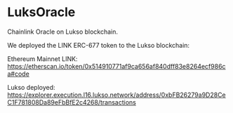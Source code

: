 # LuksOracle

Chainlink Oracle on Lukso blockchain.

We deployed the LINK ERC-677 token to the Lukso blockchain:

Ethereum Mainnet LINK: https://etherscan.io/token/0x514910771af9ca656af840dff83e8264ecf986ca#code

Lukso deployed: https://explorer.execution.l16.lukso.network/address/0xbFB26279a9D28CeC1F781808Da89eFbBfE2c4268/transactions
